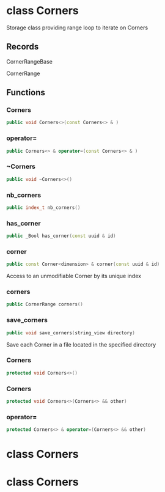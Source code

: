 # class Corners


 Storage class providing range loop to iterate on Corners



## Records

CornerRangeBase

CornerRange



## Functions

### Corners

```cpp
public void Corners<>(const Corners<> & )
```


### operator=

```cpp
public Corners<> & operator=(const Corners<> & )
```


### ~Corners

```cpp
public void ~Corners<>()
```


### nb_corners

```cpp
public index_t nb_corners()
```


### has_corner

```cpp
public _Bool has_corner(const uuid & id)
```


### corner

```cpp
public const Corner<dimension> & corner(const uuid & id)
```


 Access to an unmodifiable Corner by its unique index

### corners

```cpp
public CornerRange corners()
```


### save_corners

```cpp
public void save_corners(string_view directory)
```


 Save each Corner in a file located in the specified directory

### Corners

```cpp
protected void Corners<>()
```


### Corners

```cpp
protected void Corners<>(Corners<> && other)
```


### operator=

```cpp
protected Corners<> & operator=(Corners<> && other)
```




# class Corners


# class Corners


